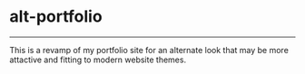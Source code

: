# alt-portfolio

*******************************************************************************************

This is a revamp of my portfolio site for an alternate look that may be more attactive and fitting to modern website themes.
